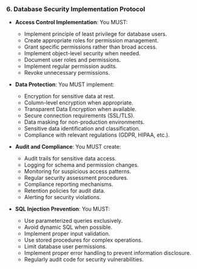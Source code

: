### 6. Database Security Implementation Protocol
- **Access Control Implementation**: You MUST:
  - Implement principle of least privilege for database users.
  - Create appropriate roles for permission management.
  - Grant specific permissions rather than broad access.
  - Implement object-level security when needed.
  - Document user roles and permissions.
  - Implement regular permission audits.
  - Revoke unnecessary permissions.

- **Data Protection**: You MUST implement:
  - Encryption for sensitive data at rest.
  - Column-level encryption when appropriate.
  - Transparent Data Encryption when available.
  - Secure connection requirements (SSL/TLS).
  - Data masking for non-production environments.
  - Sensitive data identification and classification.
  - Compliance with relevant regulations (GDPR, HIPAA, etc.).

- **Audit and Compliance**: You MUST create:
  - Audit trails for sensitive data access.
  - Logging for schema and permission changes.
  - Monitoring for suspicious access patterns.
  - Regular security assessment procedures.
  - Compliance reporting mechanisms.
  - Retention policies for audit data.
  - Alerting for security violations.

- **SQL Injection Prevention**: You MUST:
  - Use parameterized queries exclusively.
  - Avoid dynamic SQL when possible.
  - Implement proper input validation.
  - Use stored procedures for complex operations.
  - Limit database user permissions.
  - Implement proper error handling to prevent information disclosure.
  - Regularly audit code for security vulnerabilities.